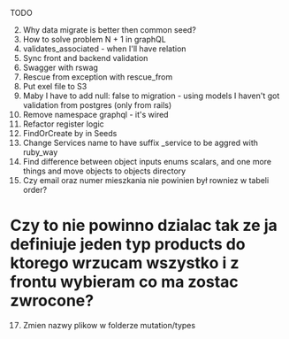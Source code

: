 TODO

2) Why data migrate is better then common seed?
3) How to solve problem N + 1 in graphQL
4) validates_associated - when I'll have relation
5) Sync front and backend validation
6) Swagger with rswag
7) Rescue from exception with rescue_from
8) Put exel file to S3
9) Maby I have to add null: false to migration - using models I haven't got validation from postgres (only from rails)
10) Remove namespace graphql - it's wired
11) Refactor register logic
12) FindOrCreate by in Seeds
13) Change Services name to have suffix _service to be aggred with ruby_way
14) Find difference between object inputs enums scalars, and one more things and move objects to objects directory
16) Czy email oraz numer mieszkania nie powinien był rowniez w tabeli order?
# Czy to nie powinno dzialac tak ze ja definiuje jeden typ products do ktorego wrzucam wszystko i z frontu wybieram co ma zostac zwrocone?
17) Zmien nazwy plikow w folderze mutation/types
